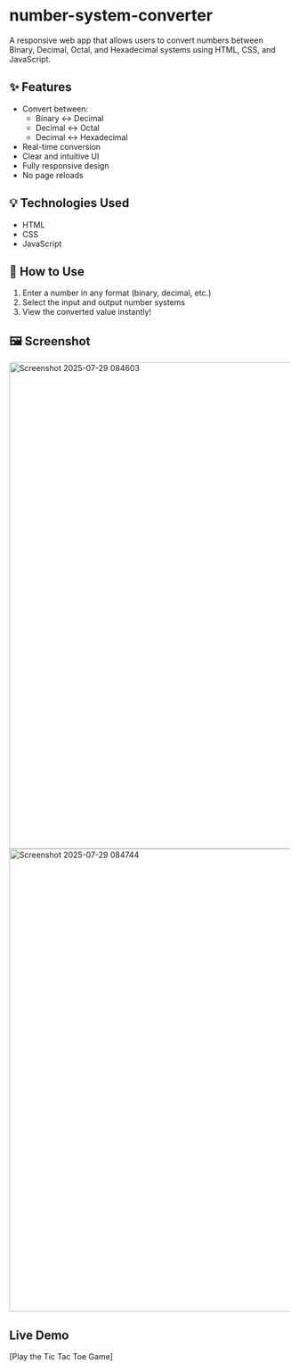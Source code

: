 # number-system-converter
A responsive web app that allows users to convert numbers between Binary, Decimal, Octal, and Hexadecimal systems using HTML, CSS, and JavaScript.

## ✨ Features
- Convert between:
  - Binary ↔ Decimal
  - Decimal ↔ Octal
  - Decimal ↔ Hexadecimal
- Real-time conversion
- Clear and intuitive UI
- Fully responsive design
- No page reloads

## 💡 Technologies Used
- HTML
- CSS
- JavaScript

## 🚀 How to Use
1. Enter a number in any format (binary, decimal, etc.)
2. Select the input and output number systems
3. View the converted value instantly!

## 🖼️ Screenshot
<img width="1297" height="873" alt="Screenshot 2025-07-29 084603" src="https://github.com/user-attachments/assets/1ebfa7f5-7d1a-4871-91e1-6cd8f9bffad6" />
<img width="1487" height="830" alt="Screenshot 2025-07-29 084744" src="https://github.com/user-attachments/assets/0d45a52e-13a9-4b66-a9fe-537b0d62a815" />

##  Live Demo
[Play the Tic Tac Toe Game]

